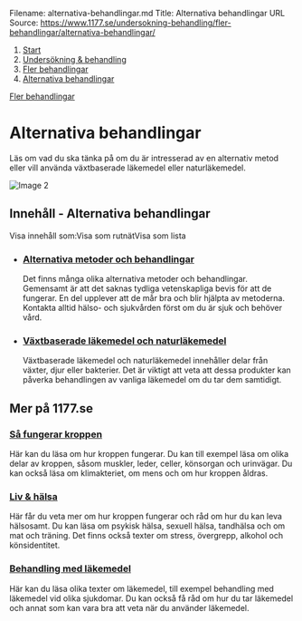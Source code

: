 Filename: alternativa-behandlingar.md
Title: Alternativa behandlingar
URL Source: https://www.1177.se/undersokning-behandling/fler-behandlingar/alternativa-behandlingar/

1.  [Start](https://www.1177.se/)
2.  [Undersökning & behandling](https://www.1177.se/undersokning-behandling/)
3.  [Fler behandlingar](https://www.1177.se/undersokning-behandling/fler-behandlingar/)
4.  [Alternativa behandlingar](https://www.1177.se/undersokning-behandling/fler-behandlingar/alternativa-behandlingar/)

[Fler behandlingar](https://www.1177.se/undersokning-behandling/fler-behandlingar/)

Alternativa behandlingar
========================

Läs om vad du ska tänka på om du är intresserad av en alternativ metod eller vill använda växtbaserade läkemedel eller naturläkemedel.

![Image 2](https://www.1177.se/globalassets/1177/regional/vastra-gotaland/media/bilder/startsida/samtal-1.jpg?saved=2023-09-21+10:30)

Innehåll - Alternativa behandlingar
-----------------------------------

Visa innehåll som:Visa som rutnätVisa som lista

*   ### [Alternativa metoder och behandlingar](https://www.1177.se/undersokning-behandling/fler-behandlingar/alternativa-behandlingar/alternativa-metoder-och-behandlingar/)
    
    Det finns många olika alternativa metoder och behandlingar. Gemensamt är att det saknas tydliga vetenskapliga bevis för att de fungerar. En del upplever att de mår bra och blir hjälpta av metoderna. Kontakta alltid hälso- och sjukvården först om du är sjuk och behöver vård.
    
*   ### [Växtbaserade läkemedel och naturläkemedel](https://www.1177.se/undersokning-behandling/fler-behandlingar/alternativa-behandlingar/vaxtbaserade-lakemedel-och-naturlakemedel/)
    
    Växtbaserade läkemedel och naturläkemedel innehåller delar från växter, djur eller bakterier. Det är viktigt att veta att dessa produkter kan påverka behandlingen av vanliga läkemedel om du tar dem samtidigt.
    

Mer på 1177.se
--------------

### [Så fungerar kroppen](https://www.1177.se/liv--halsa/sa-fungerar-kroppen/)

Här kan du läsa om hur kroppen fungerar. Du kan till exempel läsa om olika delar av kroppen, såsom muskler, leder, celler, könsorgan och urinvägar. Du kan också läsa om klimakteriet, om mens och om hur kroppen åldras.

### [Liv & hälsa](https://www.1177.se/liv--halsa/)

Här får du veta mer om hur kroppen fungerar och råd om hur du kan leva hälsosamt. Du kan läsa om psykisk hälsa, sexuell hälsa, tandhälsa och om mat och träning. Det finns också texter om stress, övergrepp, alkohol och könsidentitet.

### [Behandling med läkemedel](https://www.1177.se/undersokning-behandling/behandling-med-lakemedel/)

Här kan du läsa olika texter om läkemedel, till exempel behandling med läkemedel vid olika sjukdomar. Du kan också få råd om hur du tar läkemedel och annat som kan vara bra att veta när du använder läkemedel.
